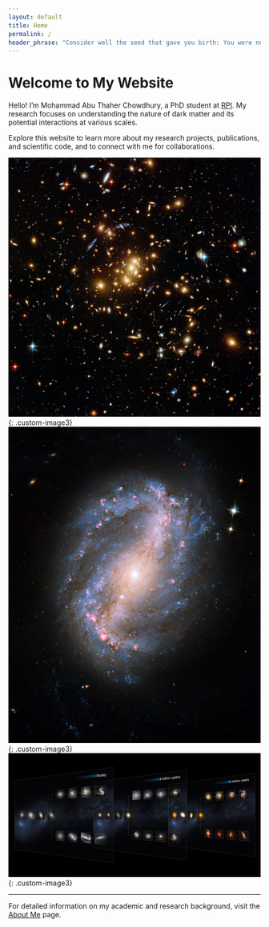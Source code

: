 ```yaml
---
layout: default
title: Home
permalink: /
header_phrase: "Consider well the seed that gave you birth: You were not made to live like brutes, but to follow virtue and knowledge." - Dante (Inferno)
---
```


# Welcome to My Website

Hello! I’m Mohammad Abu Thaher Chowdhury, a PhD student at [RPI](https://www.rpi.edu/). My research focuses on understanding the nature of dark matter and its potential interactions at various scales.

Explore this website to learn more about my research projects, publications, and scientific code, and to connect with me for collaborations.


![Dark Matter Ring Galaxy Cluster](/assets/Images/DM_ring_galxycluster.jpg){: .custom-image3}
![NGC 6217 Galaxy](/assets/Images/NGC6217.jpg){: .custom-image3}
![Galaxy Cluster](/assets/Images/heic1315a.jpg){: .custom-image3}

---

For detailed information on my academic and research background, visit the [About Me](/about/) page.
